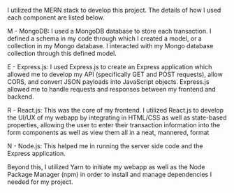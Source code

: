 I utilized the MERN stack to develop this project. The details of how I used each component are listed below.

M - MongoDB: I used a MongoDB database to store each transaction. I defined a schema in my code through which I created a model, or a collection in my Mongo database. I interacted with my Mongo database collection through this defined model.

E - Express.js: I used Express.js to create an Express application which allowed me to develop my API (specifically GET and POST requests), allow CORS, and convert JSON payloads into JavaScript objects. Express.js allowed me to handle requests and responses between my frontend and backend.

R - React.js: This was the core of my frontend. I utilized React.js to develop the UI/UX of my webapp by integrating in HTML/CSS as well as state-based properties, allowing the user to enter their transaction information into the form components as well as view them all in a neat, mannered, format

N - Node.js: This helped me in running the server side code and the Express application.

Beyond this, I utilized Yarn to initiate my webapp as well as the Node Package Manager (npm) in order to install and manage dependencies I needed for my project.
